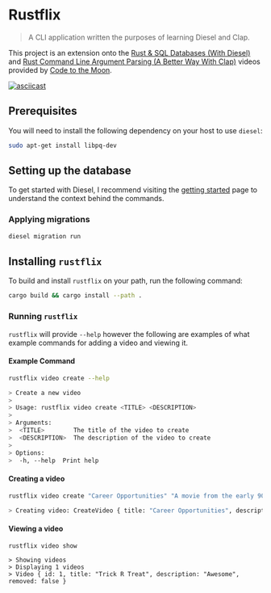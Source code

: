 # Rustflix

> A CLI application written the purposes of learning Diesel and Clap.

This project is an extension onto the [Rust & SQL Databases (With Diesel)](https://www.youtube.com/watch?v=tRC4EIKhMzw) and [Rust Command Line Argument Parsing (A Better Way With Clap)](https://www.youtube.com/watch?v=fD9ptABVQbI) videos provided by [Code to the Moon](https://www.youtube.com/@codetothemoon).

[![asciicast](https://asciinema.org/a/kNyue1psup31JDwtYYwV4gtaV.svg)](https://asciinema.org/a/kNyue1psup31JDwtYYwV4gtaV)

## Prerequisites

You will need to install the following dependency on your host to use `diesel`:

```bash
sudo apt-get install libpq-dev
```

## Setting up the database

To get started with Diesel, I recommend visiting the [getting started](https://diesel.rs/guides/getting-started.html) page to understand the context behind the commands.

### Applying migrations

```bash
diesel migration run
```

## Installing `rustflix`

To build and install `rustflix` on your path, run the following command:

```bash
cargo build && cargo install --path .
```

### Running `rustflix`

`rustflix` will provide `--help` however the following are examples of what example commands for adding a video and viewing it.

#### Example Command

```bash
rustflix video create --help

> Create a new video
>
> Usage: rustflix video create <TITLE> <DESCRIPTION>
>
> Arguments:
>  <TITLE>        The title of the video to create
>  <DESCRIPTION>  The description of the video to create
>
> Options:
>  -h, --help  Print help
```

#### Creating a video

```bash
rustflix video create "Career Opportunities" "A movie from the early 90's recently popularised by dark synthwave artist Mr.Kitty in his song After Dark"

> Creating video: CreateVideo { title: "Career Opportunities", description: "A movie from the early 90's recently popularised by dark synthwave artist Mr.Kitty in his song After Dark" }
```

#### Viewing a video

```shell
rustflix video show

> Showing videos
> Displaying 1 videos
> Video { id: 1, title: "Trick R Treat", description: "Awesome", removed: false }
```
